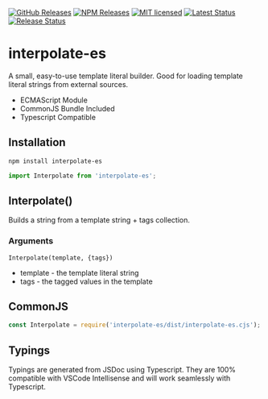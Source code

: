 [![GitHub Releases](https://img.shields.io/github/release/vanillaes/interpolate-es.svg)](https://github.com/vanillaes/interpolate-es/releases)
[![NPM Releases](https://img.shields.io/npm/v/interpolate-es.svg)](https://www.npmjs.com/package/interpolate-es)
[![MIT licensed](https://img.shields.io/badge/license-MIT-blue.svg)](https://raw.githubusercontent.com/vanillaes/interpolate-es/master/LICENSE)
[![Latest Status](https://github.com/vanillaes/interpolate-es/workflows/Latest/badge.svg)](https://github.com/vanillaes/interpolate-es/actions)
[![Release Status](https://github.com/vanillaes/interpolate-es/workflows/Release/badge.svg)](https://github.com/vanillaes/interpolate-es/actions)

# interpolate-es

A small, easy-to-use template literal builder. Good for loading template literal strings from external sources.

- ECMAScript Module
- CommonJS Bundle Included
- Typescript Compatible

## Installation

```sh
npm install interpolate-es
```

```javascript
import Interpolate from 'interpolate-es';
```

## Interpolate()

Builds a string from a template string + tags collection.

### Arguments

```Interpolate(template, {tags})```

- template - the template literal string
- tags - the tagged values in the template

## CommonJS

```javascript
const Interpolate = require('interpolate-es/dist/interpolate-es.cjs');
```

## Typings

Typings are generated from JSDoc using Typescript. They are 100% compatible with VSCode Intellisense and will work seamlessly with Typescript.